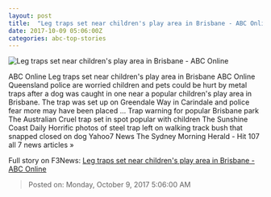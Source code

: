 ```yaml
---
layout: post
title:  "Leg traps set near children's play area in Brisbane - ABC Online"
date: 2017-10-09 05:06:00Z
categories: abc-top-stories
---
```


![Leg traps set near children's play area in Brisbane - ABC Online](http://www.abc.net.au/news/image/9030938-1x1-700x700.jpg)

ABC Online Leg traps set near children's play area in Brisbane ABC Online Queensland police are worried children and pets could be hurt by metal traps after a dog was caught in one near a popular children's play area in Brisbane. The trap was set up on Greendale Way in Carindale and police fear more may have been placed ... Trap warning for popular Brisbane park The Australian Cruel trap set in spot popular with children The Sunshine Coast Daily Horrific photos of steel trap left on walking track bush that snapped closed on dog Yahoo7 News The Sydney Morning Herald - Hit 107 all 7 news articles »


Full story on F3News: [Leg traps set near children's play area in Brisbane - ABC Online](http://www.f3nws.com/n/u2RfEH)

> Posted on: Monday, October 9, 2017 5:06:00 AM
